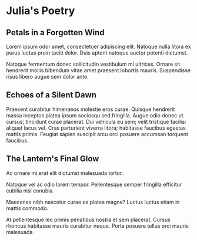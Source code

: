 Julia's Poetry
==============

Petals in a Forgotten Wind
--------------------------

Lorem ipsum odor amet, consectetuer adipiscing elit.
Natoque nulla litora ex purus luctus proin taciti dolor.
Duis aptent natoque auctor potenti dictumst.

Natoque fermentum donec sollicitudin vestibulum mi ultrices.
Ornare sit hendrerit mollis bibendum vitae amet praesent lobortis mauris.
Suspendisse risus libero augue sem dolor ante.

Echoes of a Silent Dawn
-----------------------

Praesent curabitur himenaeos molestie eros curae.
Quisque hendrerit massa inceptos platea ipsum sociosqu sed fringilla.
Augue odio donec ut cursus; tincidunt curae placerat.
Dui vehicula eu sem; velit tristique facilisi aliquet lacus vel.
Cras parturient viverra litora; habitasse faucibus egestas mattis primis.
Feugiat sapien suscipit arcu orci posuere accumsan torquent faucibus.

The Lantern's Final Glow
------------------------

Ac ornare mi erat
elit dictumst malesuada tortor.

Natoque vel ac 
odio lorem tempor.
Pellentesque semper 
fringilla efficitur
cubilia nisl conubia.

Maecenas nibh nascetur 
curae ex platea magna?
Luctus luctus etiam in mattis commodo.

At pellentesque leo primis 
penatibus nostra et sem placerat.
Cursus rhoncus habitasse
mauris curabitur neque.
Porta posuere tellus
orci mauris malesuada.
